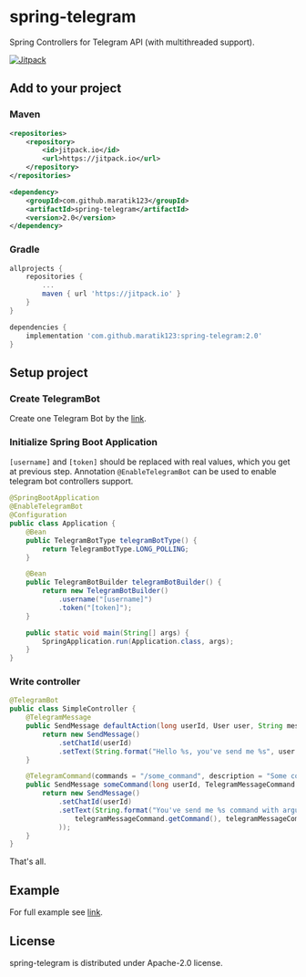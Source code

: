 # spring-telegram
Spring Controllers for Telegram API (with multithreaded support).

[![Jitpack](https://jitpack.io/v/maratik123/spring-telegram.svg)](https://jitpack.io/#maratik123/spring-telegram)

## Add to your project
### Maven
```xml
<repositories>
    <repository>
        <id>jitpack.io</id>
        <url>https://jitpack.io</url>
    </repository>
</repositories>
```

```xml
<dependency>
    <groupId>com.github.maratik123</groupId>
    <artifactId>spring-telegram</artifactId>
    <version>2.0</version>
</dependency>
```
### Gradle
```groovy
allprojects {
    repositories {
        ...
        maven { url 'https://jitpack.io' }
    }
}
```

```groovy
dependencies {
    implementation 'com.github.maratik123:spring-telegram:2.0'
}
```
## Setup project
### Create TelegramBot
Create one Telegram Bot by the [link](https://telegram.me/botfather).

### Initialize Spring Boot Application
`[username]` and `[token]` should be replaced with real values, which you get at previous step.
Annotation `@EnableTelegramBot` can be used to enable telegram bot controllers support.
```java
@SpringBootApplication
@EnableTelegramBot
@Configuration
public class Application {
    @Bean
    public TelegramBotType telegramBotType() {
        return TelegramBotType.LONG_POLLING;
    }

    @Bean
    public TelegramBotBuilder telegramBotBuilder() {
        return new TelegramBotBuilder()
            .username("[username]")
            .token("[token]");
    }

    public static void main(String[] args) {
        SpringApplication.run(Application.class, args);
    }
}
```

### Write controller
```java
@TelegramBot
public class SimpleController {
    @TelegramMessage
    public SendMessage defaultAction(long userId, User user, String message) {
        return new SendMessage()
            .setChatId(userId)
            .setText(String.format("Hello %s, you've send me %s", user.getFirstName(), message));
    }

    @TelegramCommand(commands = "/some_command", description = "Some command")
    public SendMessage someCommand(long userId, TelegramMessageCommand telegramMessageCommand) {
        return new SendMessage()
            .setChatId(userId)
            .setText(String.format("You've send me %s command with arguments: %s",
                telegramMessageCommand.getCommand(), telegramMessageCommand.getArgument()
            ));
    }
}
```
That's all.

## Example
For full example see [link](https://github.com/maratik123/spring-telegram-example).

## License
spring-telegram is distributed under Apache-2.0 license.
